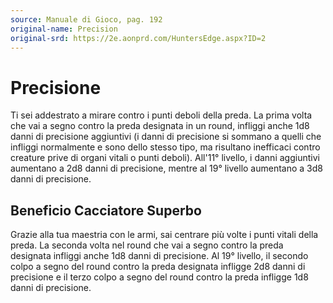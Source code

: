 ```yaml
---
source: Manuale di Gioco, pag. 192
original-name: Precision
original-srd: https://2e.aonprd.com/HuntersEdge.aspx?ID=2
---
```


# Precisione

Ti sei addestrato a mirare contro i punti deboli della preda. La prima volta che
vai a segno contro la preda designata in un round, infliggi anche 1d8 danni di
precisione aggiuntivi (i danni di precisione si sommano a quelli che infliggi
normalmente e sono dello stesso tipo, ma risultano inefficaci contro creature
prive di organi vitali o punti deboli). All'11° livello, i danni aggiuntivi
aumentano a 2d8 danni di precisione, mentre al 19° livello aumentano a 3d8 danni
di precisione.

## Beneficio Cacciatore Superbo

Grazie alla tua maestria con le armi, sai centrare più volte i punti vitali
della preda. La seconda volta nel round che vai a segno contro la preda
designata infliggi anche 1d8 danni di precisione. Al 19° livello, il secondo
colpo a segno del round contro la preda designata infligge 2d8 danni di
precisione e il terzo colpo a segno del round contro la preda infligge 1d8 danni
di precisione.

